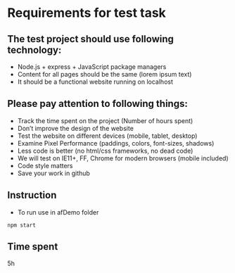 # Requirements for test task

## The test project should use following technology:
 - Node.js + express + JavaScript package managers
 - Content for all pages should be the same (lorem ipsum text)
 - It should be a functional website running on localhost


## Please pay attention to following things:
 - Track the time spent on the project (Number of hours spent)
 - Don’t improve the design of the website
 - Test the website on different devices (mobile, tablet, desktop)
 - Examine Pixel Performance (paddings, colors, font-sizes, shadows)
 - Less code is better (no html/css frameworks, no dead code)
 - We will test on IE11+, FF, Chrome for modern browsers (mobile included)
 - Code style matters
 - Save your work in github
 
## Instruction

 - To run use in afDemo folder
 ```
 npm start
 ```    
 
 ## Time spent
 5h